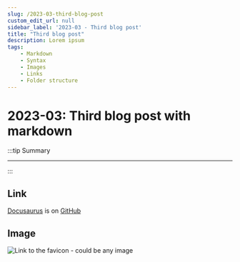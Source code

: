 ```yaml
---
slug: /2023-03-third-blog-post
custom_edit_url: null
sidebar_label: '2023-03 - Third blog post'
title: "Third blog post"
description: Lorem ipsum
tags: 
    - Markdown
    - Syntax
    - Images
    - Links
    - Folder structure
---
```


# 2023-03: Third blog post with markdown

:::tip Summary

****

:::

## Link

[Docusaurus](https://github.com/facebook/docusaurus) is on [GitHub](https://github.com/)

## Image

![Link to the favicon - could be any image](../static/img/favicon2.ico)

